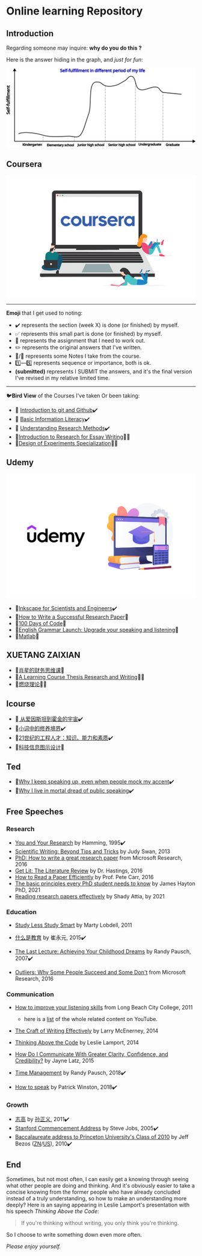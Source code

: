 # Online learning Repository

## Introduction

Regarding someone may inquire: **why do you do this ?**

Here is the answer hiding in the graph, and *just for fun*:

![Self-fulfillment](images/Self-fulfillment.svg)

## Coursera

![Coursera Logo](coursera/Basic_information_literacy/images/Coursera-New-Banner.png)

---

**Emoji** that I get used to noting:

- :heavy_check_mark: represents the section (week X) is done (or finished) by myself. 
- :white_check_mark: represents this small part is done (or finished) by myself.
- :red_circle: represents the assignment that I  need to work out.
- :pencil2: represents the original answers that I've written.
- :pushpin:/:memo: represents some Notes I take from the course.
- :one:—:five: represents sequence or importance, both is ok.
- **(submitted)** represents I  SUBMIT the answers, and it's the final version I've revised in my relative limited time.

---

:bird:**Bird View** of the Courses I've taken Or been taking:

- :closed_book: [Introduction to git and Github](coursera/Git):heavy_check_mark:
- :closed_book: [Basic Information Literacy](coursera/Basic_information_literacy):heavy_check_mark:
- :closed_book: [Understanding Research Methods](coursera/Understanding_Research_Methods):heavy_check_mark:
- :book:[Introduction to Research for Essay Writing](coursera/Introduction_to_Research_for_Essay_Writing):triangular_flag_on_post::memo:
- :book:[Design of Experiments Specialization](coursera/Design_of_Experiments_Specialization/README.md):triangular_flag_on_post::memo:

## Udemy

![udemy_logo](udemy/X-Best-Udemy-Sales-Courses-1024x669.png)

- :closed_book:[Inkscape for Scientists and Engineers](/udemy/Inkscape_for_Scientists_and_Engineers):heavy_check_mark:
- :book:[How to Write a Successful Research Paper](/udemy//How_to_Write_a_Successful_Research_Paper):memo:
- :book:[100 Days of Code](/udemy//100days_python):memo:
- :book:[English Grammar Launch: Upgrade your speaking and listening](/udemy/English_Grammar_Launch):memo:
- :book:[Matlab](udemy\Master_MATLAB):memo:

<!--

## 中国大学慕课
-->

## XUETANG ZAIXIAN

- :book:[肖星的财务思维课](/xuetangzx/caiwusiwei):memo:
- :book:[A Learning Course Thesis Research and Writing](xuetangzx/thesis_research_and_writing/README.md):triangular_flag_on_post::memo:
- :book:[燃烧理论](xuetangzx/combustion_theory/README.md):triangular_flag_on_post::memo:

## Icourse

- :closed_book:[ 从爱因斯坦到霍金的宇宙](/icourse/aiyinsitan):heavy_check_mark:
- :closed_book:[小词中的修养境界](/icourse/xiaoci):heavy_check_mark:
- :closed_book:[21世纪的工程人才：知识、能力和素质](/icourse/21century):heavy_check_mark:
- :book:[科技信息图示设计](/icourse/kejitu):memo:

## Ted

- :closed_book:[Why I keep speaking up, even when people mock my accent](/ted):heavy_check_mark:
- :closed_book:[Why I live in mortal dread of public speaking](/ted):heavy_check_mark:

## Free Speeches

### Research

- [You and Your Research](https://www.youtube.com/watch?v=e3msMuwqp-o&t=257s) by Hamming, 1995:heavy_check_mark:
- [Scientific Writing: Beyond Tips and Tricks](https://www.youtube.com/watch?v=jLPCdDp_LE0) by Judy Swan, 2013
- [PhD: How to write a great research paper](https://www.youtube.com/watch?v=1AYxMbYZQ1Y) from Microsoft Research, 2016
- [Get Lit: The Literature Review](https://www.youtube.com/watch?v=9la5ytz9MmM) by Dr. Hastings, 2016
- [How to Read a Paper Efficiently]() by Prof. Pete Carr, 2016
- [The basic principles every PhD student needs to know](https://www.youtube.com/watch?v=VrMwAOtB9S4) by James Hayton PhD, 2021
- [Reading research papers effectively](https://www.youtube.com/watch?v=fSCTP_obM2A) by Shady Attia, by 2021

### Education

- [Study Less Study Smart](https://www.youtube.com/watch?v=IlU-zDU6aQ0) by Marty Lobdell, 2011

- [什么是教育](https://www.youtube.com/watch?v=re8aeIP_2vg&t=2314s) by 崔永元, 2015:heavy_check_mark:
- [The Last Lecture: Achieving Your Childhood Dreams](https://www.youtube.com/watch?v=ji5_MqicxSo) by Randy Pausch, 2007:heavy_check_mark:
- [Outliers: Why Some People Succeed and Some Don't](https://www.youtube.com/watch?v=EcMKLwVlpJk) from Microsoft Research, 2016

### Communication

- [How to improve your listening skills](https://www.youtube.com/watch?v=Y9LBUf1NzU0) from Long Beach City College, 2011
  - here is a [list](https://www.youtube.com/playlist?list=PLGpClaI8mTmopP6d4-EYBuWDnwg_IHZUC) of the whole related content on YouTube.
- [The Craft of Writing Effectively](https://www.youtube.com/watch?v=vtIzMaLkCaM&t=597s) by Larry McEnerney, 2014
- [Thinking Above the Code](https://www.youtube.com/watch?v=-4Yp3j_jk8Q) by Leslie Lamport, 2014
- [How Do I Communicate With Greater Clarity, Confidence, and Credibility?](https://www.youtube.com/watch?v=MiRmyn-hDfU) by Jayne Latz, 2015

- [Time Management](https://www.youtube.com/watch?v=oTugjssqOT0) by Randy Pausch, 2018:heavy_check_mark:
- [How to speak](https://www.youtube.com/watch?v=Unzc731iCUY&list=PLxkPF249i-__Y1sPwAvZ94ro6sMdKvju0&index=2) by Patrick Winston, 2018:heavy_check_mark:

### Growth

- [志高](https://v.youku.com/v_show/id_XMTM3MjE0MzMyMA==.html?spm=a2h1n.8251843.playList.5!3~5~A&f=51235271&o=1) by [孙正义](https://zh.wikipedia.org/zh-cn/%E5%AD%AB%E6%AD%A3%E7%BE%A9), 2011:heavy_check_mark:
- [Stanford Commencement Address](https://www.youtube.com/watch?v=UF8uR6Z6KLc) by Steve Jobs, 2005:heavy_check_mark:
- [Baccalaureate address to Princeton University's Class of 2010](https://www.youtube.com/watch?v=vBmavNoChZc) by Jeff Bezos ([ZN](https://zh.m.wikipedia.org/zh-hans/%E6%9D%B0%E5%A4%AB%C2%B7%E8%B4%9D%E7%B4%A2%E6%96%AF)/[US](https://en.wikipedia.org/wiki/Jeff_Bezos)), 2010:heavy_check_mark:

## End

Sometimes, but not most often, I can easily get a knowing through seeing what other people are doing and thinking. And it's obviously easier to take a concise knowing from the former people who have already concluded  instead of a truly understanding, so how to make an understanding more deeply? Here is an saying appearing in Leslie Lamport's presentation with his speech *Thinking Above the Code*: 

> If you're thinking without writing, you only think you're thinking.  

So I choose to write something down even more often.

*Please enjoy yourself.*
